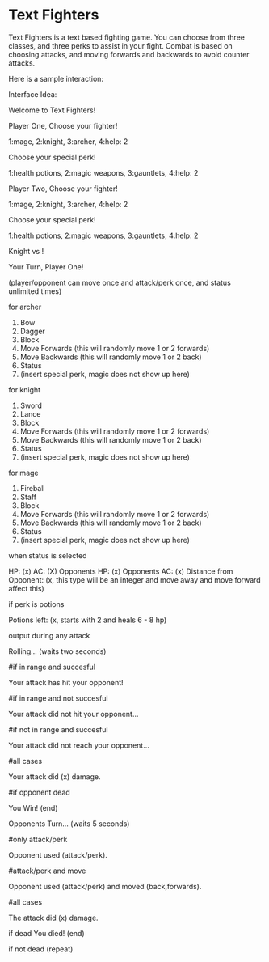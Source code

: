 # Text Fighters

Text Fighters is a text based fighting game. You can choose from three classes, and three perks to assist in your fight. Combat is based on choosing attacks, and moving forwards and backwards to avoid counter attacks.

Here is a sample interaction:

Interface Idea:

Welcome to Text Fighters!

Player One, Choose your fighter! 

1:mage, 2:knight, 3:archer, 4:help: 2

Choose your special perk! 

1:health potions, 2:magic weapons, 3:gauntlets, 4:help: 2

Player Two, Choose your fighter! 

1:mage, 2:knight, 3:archer, 4:help: 2

Choose your special perk! 

1:health potions, 2:magic weapons, 3:gauntlets, 4:help: 2

Knight vs !

Your Turn, Player One!

(player/opponent can move once and attack/perk once, and status unlimited times)

for archer

1. Bow
2. Dagger
3. Block
4. Move Forwards (this will randomly move 1 or 2 forwards)
5. Move Backwards (this will randomly move 1 or 2 back)
6. Status
7. (insert special perk, magic does not show up here)

for knight

1. Sword
2. Lance
3. Block
4. Move Forwards (this will randomly move 1 or 2 forwards)
5. Move Backwards (this will randomly move 1 or 2 back)
6. Status
7. (insert special perk, magic does not show up here)

for mage

1. Fireball
2. Staff
3. Block
4. Move Forwards (this will randomly move 1 or 2 forwards)
5. Move Backwards (this will randomly move 1 or 2 back)
6. Status
7. (insert special perk, magic does not show up here)

when status is selected

HP: (x)
AC: (X)
Opponents HP: (x)
Opponents AC: (x)
Distance from Opponent: (x, this type will be an integer and move away and move forward affect this)

if perk is potions

Potions left: (x, starts with 2 and heals 6 - 8 hp)

output during any attack

Rolling... (waits two seconds)

#if in range and succesful

Your attack has hit your opponent!

#if in range and not succesful

Your attack did not hit your opponent...

#if not in range and succesful

Your attack did not reach your opponent...

#all cases

Your attack did (x) damage.

#if opponent dead

You Win! (end)

Opponents Turn... (waits 5 seconds)

#only attack/perk

Opponent used (attack/perk).

#attack/perk and move

Opponent used (attack/perk) and moved (back,forwards).

#all cases

The attack did (x) damage.

if dead
You died! (end)

if not dead
(repeat)



